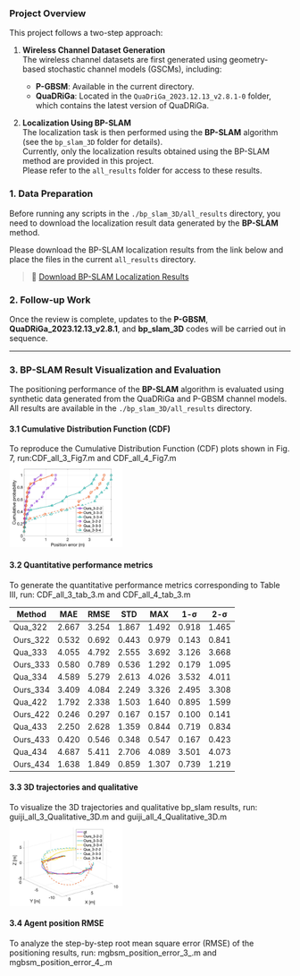 ### Project Overview

This project follows a two-step approach:

1. **Wireless Channel Dataset Generation**  
   The wireless channel datasets are first generated using geometry-based stochastic channel models (GSCMs), including:
   - **P-GBSM**: Available in the current directory.
   - **QuaDRiGa**: Located in the `QuaDriGa_2023.12.13_v2.8.1-0` folder, which contains the latest version of QuaDRiGa.

2. **Localization Using BP-SLAM**  
   The localization task is then performed using the **BP-SLAM** algorithm (see the `bp_slam_3D` folder for details).  
   Currently, only the localization results obtained using the BP-SLAM method are provided in this project.  
   Please refer to the `all_results` folder for access to these results.


### 1. Data Preparation

Before running any scripts in the `./bp_slam_3D/all_results` directory, you need to download the localization result data generated by the **BP-SLAM** method.

Please download the BP-SLAM localization results from the link below and place the files in the current `all_results` directory.

> 🔗 [Download BP-SLAM Localization Results](https://drive.google.com/drive/folders/19Qo6bYp9M5QsC1_Gr5wBvSPTinq1_HV5?usp=sharing)





### 2. Follow-up Work

Once the review is complete, updates to the **P-GBSM**, **QuaDRiGa_2023.12.13_v2.8.1**, and **bp_slam_3D** codes will be carried out in sequence.

---

### 3. BP-SLAM Result Visualization and Evaluation

The positioning performance of the **BP-SLAM** algorithm is evaluated using synthetic data generated from the QuaDRiGa and P-GBSM channel models.  
All results are available in the `./bp_slam_3D/all_results` directory.


#### 3.1 Cumulative Distribution Function (CDF)
To reproduce the Cumulative Distribution Function (CDF) plots shown in Fig. 7, run:CDF_all_3_Fig7.m and CDF_all_4_Fig7.m
<img src="https://raw.githubusercontent.com/XiaoxiaoYang-com/P-GBSM/main/bp_slam_3D/all_results/3base_CDF_with_markers.jpg" width = 40%>
#### 3.2 Quantitative performance metrics
To generate the quantitative performance metrics corresponding to Table III, run: CDF_all_3_tab_3.m and CDF_all_4_tab_3.m


| Method   | MAE   | RMSE  | STD   | MAX   | 1-σ   | 2-σ   |
|----------|-------|-------|-------|-------|-------|-------|
| Qua_322  | 2.667 | 3.254 | 1.867 | 1.492 | 0.918 | 1.465 |
| Ours_322 | 0.532 | 0.692 | 0.443 | 0.979 | 0.143 | 0.841 |
| Qua_333  | 4.055 | 4.792 | 2.555 | 3.692 | 3.126 | 3.668 |
| Ours_333 | 0.580 | 0.789 | 0.536 | 1.292 | 0.179 | 1.095 |
| Qua_334  | 4.589 | 5.279 | 2.613 | 4.026 | 3.532 | 4.011 |
| Ours_334 | 3.409 | 4.084 | 2.249 | 3.326 | 2.495 | 3.308 |
| Qua_422  | 1.792 | 2.338 | 1.503 | 1.640 | 0.895 | 1.599 |
| Ours_422 | 0.246 | 0.297 | 0.167 | 0.157 | 0.100 | 0.141 |
| Qua_433  | 2.250 | 2.628 | 1.359 | 0.844 | 0.719 | 0.834 |
| Ours_433 | 0.420 | 0.546 | 0.348 | 0.547 | 0.167 | 0.423 |
| Qua_434  | 4.687 | 5.411 | 2.706 | 4.089 | 3.501 | 4.073 |
| Ours_434 | 1.638 | 1.849 | 0.859 | 1.307 | 0.739 | 1.219 |





#### 3.3 3D trajectories and qualitative
To visualize the 3D trajectories and qualitative bp_slam results, run: guiji_all_3_Qualitative_3D.m and guiji_all_4_Qualitative_3D.m
<img src="https://github.com/XiaoxiaoYang-com/P-GBSM/blob/main/bp_slam_3D/all_results/mgbsm_qua_guiji_3_3.jpg" width = 40%>

#### 3.4 Agent position RMSE

To analyze the step-by-step root mean square error (RMSE) of the positioning results, run: mgbsm_position_error_3_.m and  mgbsm_position_error_4_.m

